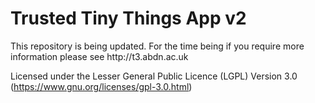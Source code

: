 <h1>Trusted Tiny Things App v2</h1>

<p>This repository is being updated. For the time being if you require more information please see http://t3.abdn.ac.uk</p>

Licensed under the Lesser General Public Licence (LGPL) Version 3.0 (https://www.gnu.org/licenses/gpl-3.0.html)